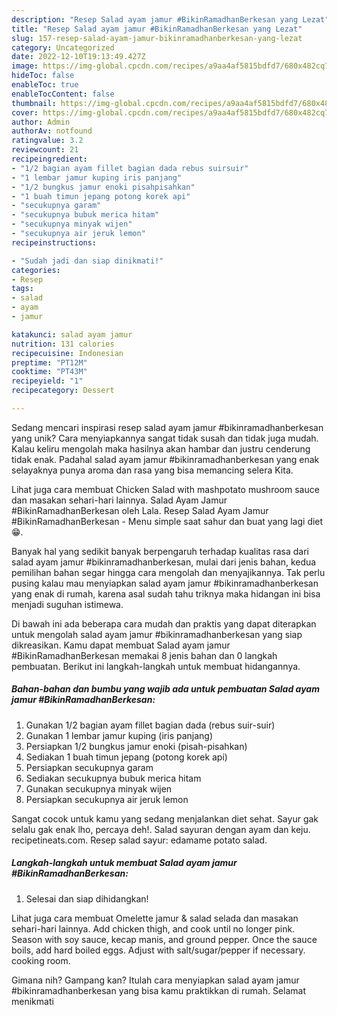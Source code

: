 ```yaml
---
description: "Resep Salad ayam jamur #BikinRamadhanBerkesan yang Lezat"
title: "Resep Salad ayam jamur #BikinRamadhanBerkesan yang Lezat"
slug: 157-resep-salad-ayam-jamur-bikinramadhanberkesan-yang-lezat
category: Uncategorized
date: 2022-12-10T19:13:49.427Z
image: https://img-global.cpcdn.com/recipes/a9aa4af5815bdfd7/680x482cq70/salad-ayam-jamur-bikinramadhanberkesan-foto-resep-utama.jpg
hideToc: false
enableToc: true
enableTocContent: false
thumbnail: https://img-global.cpcdn.com/recipes/a9aa4af5815bdfd7/680x482cq70/salad-ayam-jamur-bikinramadhanberkesan-foto-resep-utama.jpg
cover: https://img-global.cpcdn.com/recipes/a9aa4af5815bdfd7/680x482cq70/salad-ayam-jamur-bikinramadhanberkesan-foto-resep-utama.jpg
author: Admin
authorAv: notfound
ratingvalue: 3.2
reviewcount: 21
recipeingredient:
- "1/2 bagian ayam fillet bagian dada rebus suirsuir"
- "1 lembar jamur kuping iris panjang"
- "1/2 bungkus jamur enoki pisahpisahkan"
- "1 buah timun jepang potong korek api"
- "secukupnya garam"
- "secukupnya bubuk merica hitam"
- "secukupnya minyak wijen"
- "secukupnya air jeruk lemon"
recipeinstructions:

- "Sudah jadi dan siap dinikmati!"
categories:
- Resep
tags:
- salad
- ayam
- jamur

katakunci: salad ayam jamur 
nutrition: 131 calories
recipecuisine: Indonesian
preptime: "PT12M"
cooktime: "PT43M"
recipeyield: "1"
recipecategory: Dessert

---
```





Sedang mencari inspirasi resep salad ayam jamur #bikinramadhanberkesan yang unik? Cara menyiapkannya sangat tidak susah dan tidak juga mudah. Kalau keliru mengolah maka hasilnya akan hambar dan justru cenderung tidak enak. Padahal salad ayam jamur #bikinramadhanberkesan yang enak selayaknya punya aroma dan rasa yang bisa memancing selera Kita.





Lihat juga cara membuat Chicken Salad with mashpotato mushroom sauce dan masakan sehari-hari lainnya. Salad Ayam Jamur #BikinRamadhanBerkesan oleh Lala. Resep Salad Ayam Jamur #BikinRamadhanBerkesan - Menu simple saat sahur dan buat yang lagi diet 😁.

Banyak hal yang sedikit banyak berpengaruh terhadap kualitas rasa dari salad ayam jamur #bikinramadhanberkesan, mulai dari jenis bahan, kedua pemilihan bahan segar hingga cara mengolah dan menyajikannya. Tak perlu pusing kalau mau menyiapkan salad ayam jamur #bikinramadhanberkesan yang enak di rumah, karena asal sudah tahu triknya maka hidangan ini bisa menjadi suguhan istimewa.






Di bawah ini ada beberapa cara mudah dan praktis yang dapat diterapkan untuk mengolah salad ayam jamur #bikinramadhanberkesan yang siap dikreasikan. Kamu dapat membuat Salad ayam jamur #BikinRamadhanBerkesan memakai 8 jenis bahan dan 0 langkah pembuatan. Berikut ini langkah-langkah untuk membuat hidangannya.

<!--inarticleads1-->

##### Bahan-bahan dan bumbu yang wajib ada untuk pembuatan Salad ayam jamur #BikinRamadhanBerkesan:

1. Gunakan 1/2 bagian ayam fillet bagian dada (rebus suir-suir)
1. Gunakan 1 lembar jamur kuping (iris panjang)
1. Persiapkan 1/2 bungkus jamur enoki (pisah-pisahkan)
1. Sediakan 1 buah timun jepang (potong korek api)
1. Persiapkan secukupnya garam
1. Sediakan secukupnya bubuk merica hitam
1. Gunakan secukupnya minyak wijen
1. Persiapkan secukupnya air jeruk lemon


Sangat cocok untuk kamu yang sedang menjalankan diet sehat. Sayur gak selalu gak enak lho, percaya deh!. Salad sayuran dengan ayam dan keju. recipetineats.com. Resep salad sayur: edamame potato salad. 

<!--inarticleads2-->

##### Langkah-langkah untuk membuat Salad ayam jamur #BikinRamadhanBerkesan:


1. Selesai dan siap dihidangkan!

Lihat juga cara membuat Omelette jamur &amp; salad selada dan masakan sehari-hari lainnya. Add chicken thigh, and cook until no longer pink. Season with soy sauce, kecap manis, and ground pepper. Once the sauce boils, add hard boiled eggs. Adjust with salt/sugar/pepper if necessary. cooking room. 

Gimana nih? Gampang kan? Itulah cara menyiapkan salad ayam jamur #bikinramadhanberkesan yang bisa kamu praktikkan di rumah. Selamat menikmati
